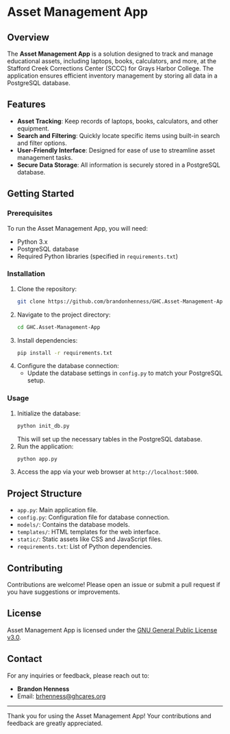 # Asset Management App

## Overview
The **Asset Management App** is a solution designed to track and manage educational assets, including laptops, books, calculators, and more, at the Stafford Creek Corrections Center (SCCC) for Grays Harbor College. The application ensures efficient inventory management by storing all data in a PostgreSQL database.

## Features
- **Asset Tracking**: Keep records of laptops, books, calculators, and other equipment.
- **Search and Filtering**: Quickly locate specific items using built-in search and filter options.
- **User-Friendly Interface**: Designed for ease of use to streamline asset management tasks.
- **Secure Data Storage**: All information is securely stored in a PostgreSQL database.

## Getting Started

### Prerequisites
To run the Asset Management App, you will need:
- Python 3.x
- PostgreSQL database
- Required Python libraries (specified in `requirements.txt`)

### Installation
1. Clone the repository:
   ```bash
   git clone https://github.com/brandonhenness/GHC.Asset-Management-App.git
   ```
2. Navigate to the project directory:
   ```bash
   cd GHC.Asset-Management-App
   ```
3. Install dependencies:
   ```bash
   pip install -r requirements.txt
   ```
4. Configure the database connection:
   - Update the database settings in `config.py` to match your PostgreSQL setup.

### Usage
1. Initialize the database:
   ```bash
   python init_db.py
   ```
   This will set up the necessary tables in the PostgreSQL database.
2. Run the application:
   ```bash
   python app.py
   ```
3. Access the app via your web browser at `http://localhost:5000`.

## Project Structure
- `app.py`: Main application file.
- `config.py`: Configuration file for database connection.
- `models/`: Contains the database models.
- `templates/`: HTML templates for the web interface.
- `static/`: Static assets like CSS and JavaScript files.
- `requirements.txt`: List of Python dependencies.

## Contributing
Contributions are welcome! Please open an issue or submit a pull request if you have suggestions or improvements.

## License
Asset Management App is licensed under the [GNU General Public License v3.0](LICENSE).

## Contact
For any inquiries or feedback, please reach out to:
- **Brandon Henness**
- Email: [brhenness@ghcares.org](mailto:brandon.henness@doc1.wa.gov)

---
Thank you for using the Asset Management App! Your contributions and feedback are greatly appreciated.
